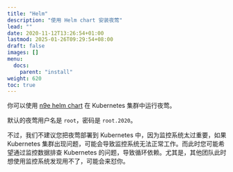 ```yaml
---
title: "Helm"
description: "使用 Helm chart 安装夜莺"
lead: ""
date: 2020-11-12T13:26:54+01:00
lastmod: 2025-01-26T09:29:54+08:00
draft: false
images: []
menu:
  docs:
    parent: "install"
weight: 620
toc: true
---
```


你可以使用 [n9e helm chart](https://github.com/flashcatcloud/n9e-helm) 在 Kubernetes 集群中运行夜莺。

默认的夜莺用户名是 `root`，密码是 `root.2020`。

不过，我们不建议您把夜莺部署到 Kubernetes 中，因为监控系统太过重要，如果 Kubernetes 集群出现问题，可能会导致监控系统无法正常工作。而此时您可能希望通过监控数据排查 Kubernetes 的问题，导致循环依赖。尤其是，其他团队此时想使用监控系统发现用不了，可能会来怼你。

